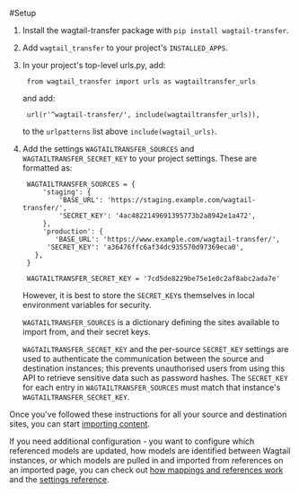 #Setup

1. Install the wagtail-transfer package with `pip install wagtail-transfer`.

2. Add `wagtail_transfer` to your project's `INSTALLED_APPS`.

3. In your project's top-level urls.py, add:

        from wagtail_transfer import urls as wagtailtransfer_urls

    and add:

        url(r'^wagtail-transfer/', include(wagtailtransfer_urls)),

    to the `urlpatterns` list above `include(wagtail_urls)`.

4. Add the settings `WAGTAILTRANSFER_SOURCES` and `WAGTAILTRANSFER_SECRET_KEY` to your project settings.
    These are formatted as:

        WAGTAILTRANSFER_SOURCES = {
            'staging': {
                'BASE_URL': 'https://staging.example.com/wagtail-transfer/',
                'SECRET_KEY': '4ac4822149691395773b2a8942e1a472',
            },
            'production': {
               'BASE_URL': 'https://www.example.com/wagtail-transfer/',
             'SECRET_KEY': 'a36476ffc6af34dc935570d97369eca0',
          },
        }

        WAGTAILTRANSFER_SECRET_KEY = '7cd5de8229be75e1e0c2af8abc2ada7e'

    However, it is best to store the `SECRET_KEY`s themselves in local environment variables for security.

    `WAGTAILTRANSFER_SOURCES` is a dictionary defining the sites available to import from, and their secret keys.

    `WAGTAILTRANSFER_SECRET_KEY` and the per-source `SECRET_KEY` settings are used to authenticate the communication between the
    source and destination instances; this prevents unauthorised users from using this API to retrieve sensitive data such
    as password hashes. The `SECRET_KEY` for each entry in `WAGTAILTRANSFER_SOURCES` must match that instance's
    `WAGTAILTRANSFER_SECRET_KEY`.

Once you've followed these instructions for all your source and destination sites, you can start
[importing content](basic_usage.md).

If you need additional configuration - you want to configure which referenced models are updated, how models are identified
between Wagtail instances, or which models are pulled in and imported from references on an imported page, you can
check out [how mappings and references work](how_it_works.md) and the [settings reference](settings.md).
